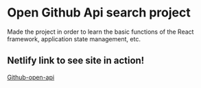 # Open Github Api search project

Made the project in order to learn the basic functions of the React framework, application state management, etc.

## Netlify link to see site in action!

[Github-open-api](https://react-github-open-api.netlify.app)
